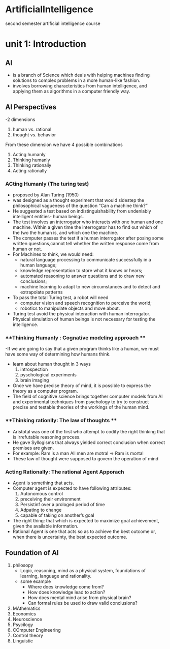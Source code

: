 # ArtificialIntelligence
second semester artificial intelligence course 


# unit 1: Introduction 

## **AI**
- is a branch of Science which deals with helping machines finding solutions to complex problems in a more human-like fashion.
- involves borrowing characteristics from human intelligence, and applying them as algorithms in a computer friendly way.

## **AI Perspectives**
-2 dimensions 
1. human vs. rational
2. thought vs. behavior

From these dimension we have 4 possible combinations
  1. Acting humanly
  2. Thinking humanly
  3. Thinking rationally
  4. Acting rationally

### **ACting Humanly (The turing test)**
- proposed by Alan Turing (1950)
- was designed as a thought experiment that would sidestep the philosophical vagueness of the question “Can a machine think?” 
- He suggested a test based on indistinguishability from undeniably intelligent entities- human beings.
- The test involves an interrogator who interacts with one human and one machine. Within a given time the interrogator has to find out which of the two the human is, and which one the machine.
- The computer passes the test if a human interrogator after posing some written questions,cannot tell whether the written response come from human or not.
- For Machines to think, we would need:
  - natural language processing to communicate successfully in a human language; 
  - knowledge representation to store what it knows or hears;
  - automated reasoning to answer questions and to draw new conclusions;
  - machine learning to adapt to new circumstances and to detect and extrapolate patterns
- To pass the total Turing test, a robot will need 
  - computer vision and speech recognition to perceive the world; 
  - robotics to manipulate objects and move about.
- Turing test avoid the physical interaction with human interrogator. Physical simulation of human beings is not necessary for testing the intelligence.

### **Thinking Humanly : Cognative modeling approach **
-If we are going to say that a given program thinks like a human, we must have some way of determining how humans think.
- learn about human thought in 3 ways 
  1. introspection
  2. pyschological experiments
  3. brain imaging 
- Once we have precise theory of mind, it is possible to express the theory as a computer program.
- The field of cognitive science brings together computer models from AI and experimental techniques from psychology to try to construct precise and testable theories of the workings of the human mind.

### **Thinking rationlly: The law of thoughts **
- Aristotal was one of the first who attempt to codify the right thinking that is irrefutable reasoning process.
- He gave Syllogisms that always yielded correct conclusion when correct premises are given.
- For example:
    Ram is a man
    All men are motral 
    => Ram is mortal
- These law of thought were supposed to govern the operation of mind

### Acting Rationally: The rational Agent Apporach 
- Agent is something that acts.
- Computer agent is expected to have following attributes:
    1. Autonomous control
    2. preceiving their environment
    3. Persistinf over a prologed period of time 
    4. Adpating to change 
    5. capable of taking on another’s goal
- The right thing: that which is expected to maximize goal achievement, given the available information.
- Rational Agent is one that acts so as to achieve the best outcome or, when there is uncertainty, the best expected outcome.

## **Foundation of AI**
1. philosopy 
    - Logic, reasoning, mind as a physical system, foundations of learning, language and rationality.
    - some example
      - Where does knowledge come from?
      - How does knowledge lead to action?
      - How does mental mind arise from physical brain?
      - Can formal rules be used to draw valid conclusions?
3. MAthematics
4. Economics
5. Neuroscience
6. Psycilogy
7. COmputer Engineering 
8. Control theory 
9. Linguistic


